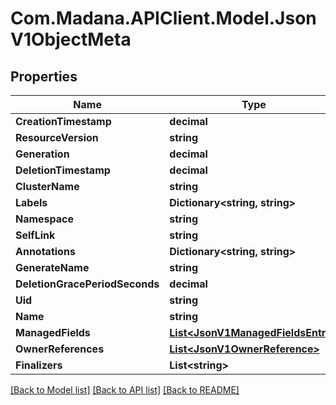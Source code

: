
# Com.Madana.APIClient.Model.JsonV1ObjectMeta

## Properties

Name | Type | Description | Notes
------------ | ------------- | ------------- | -------------
**CreationTimestamp** | **decimal** |  | [optional] 
**ResourceVersion** | **string** |  | [optional] 
**Generation** | **decimal** |  | [optional] 
**DeletionTimestamp** | **decimal** |  | [optional] 
**ClusterName** | **string** |  | [optional] 
**Labels** | **Dictionary&lt;string, string&gt;** |  | [optional] 
**Namespace** | **string** |  | [optional] 
**SelfLink** | **string** |  | [optional] 
**Annotations** | **Dictionary&lt;string, string&gt;** |  | [optional] 
**GenerateName** | **string** |  | [optional] 
**DeletionGracePeriodSeconds** | **decimal** |  | [optional] 
**Uid** | **string** |  | [optional] 
**Name** | **string** |  | [optional] 
**ManagedFields** | [**List&lt;JsonV1ManagedFieldsEntry&gt;**](JsonV1ManagedFieldsEntry.md) |  | [optional] 
**OwnerReferences** | [**List&lt;JsonV1OwnerReference&gt;**](JsonV1OwnerReference.md) |  | [optional] 
**Finalizers** | **List&lt;string&gt;** |  | [optional] 

[[Back to Model list]](../README.md#documentation-for-models)
[[Back to API list]](../README.md#documentation-for-api-endpoints)
[[Back to README]](../README.md)

